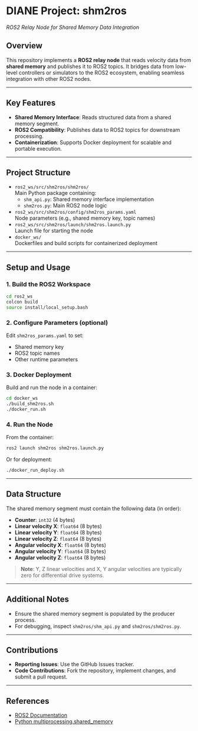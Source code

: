 # **DIANE Project: shm2ros**  
*ROS2 Relay Node for Shared Memory Data Integration*  

## Overview  
This repository implements a **ROS2 relay node** that reads velocity data from **shared memory** and publishes it to ROS2 topics. It bridges data from low-level controllers or simulators to the ROS2 ecosystem, enabling seamless integration with other ROS2 nodes.

---

## Key Features  
- **Shared Memory Interface**: Reads structured data from a shared memory segment.  
- **ROS2 Compatibility**: Publishes data to ROS2 topics for downstream processing.  
- **Containerization**: Supports Docker deployment for scalable and portable execution.  

---

## Project Structure

- `ros2_ws/src/shm2ros/shm2ros/`  
  Main Python package containing:
  - `shm_api.py`: Shared memory interface implementation
  - `shm2ros.py`: Main ROS2 node logic
- `ros2_ws/src/shm2ros/config/shm2ros_params.yaml`  
  Node parameters (e.g., shared memory key, topic names)
- `ros2_ws/src/shm2ros/launch/shm2ros.launch.py`  
  Launch file for starting the node
- `docker_ws/`  
  Dockerfiles and build scripts for containerized deployment

---

## Setup and Usage  

### 1. **Build the ROS2 Workspace**  
```bash
cd ros2_ws
colcon build
source install/local_setup.bash
```

### 2. **Configure Parameters**  (optional) 
Edit `shm2ros_params.yaml` to set:  
- Shared memory key  
- ROS2 topic names  
- Other runtime parameters  

### 3. **Docker Deployment**  
Build and run the node in a container:  
```bash
cd docker_ws
./build_shm2ros.sh
./docker_run.sh
```

### 4. **Run the Node**  
From the container:  
```bash
ros2 launch shm2ros shm2ros.launch.py
```
Or for deployment:  
```bash
./docker_run_deploy.sh
```

---

## Data Structure  

The shared memory segment must contain the following data (in order):  
- **Counter**: `int32` (4 bytes)  
- **Linear velocity X**: `float64` (8 bytes)  
- **Linear velocity Y**: `float64` (8 bytes)  
- **Linear velocity Z**: `float64` (8 bytes)  
- **Angular velocity X**: `float64` (8 bytes)  
- **Angular velocity Y**: `float64` (8 bytes)  
- **Angular velocity Z**: `float64` (8 bytes)  

> **Note**: Y, Z linear velocities and X, Y angular velocities are typically zero for differential drive systems.  

---

## Additional Notes  
- Ensure the shared memory segment is populated by the producer process.  
- For debugging, inspect `shm2ros/shm_api.py` and `shm2ros/shm2ros.py`.

---

## Contributions  
- **Reporting Issues**: Use the GitHub Issues tracker.  
- **Code Contributions**: Fork the repository, implement changes, and submit a pull request.  

---

## References
- [ROS2 Documentation](https://docs.ros.org/en/foxy/index.html)
- [Python multiprocessing.shared_memory](https://docs.python.org/3/library/multiprocessing.shared_memory.html)
